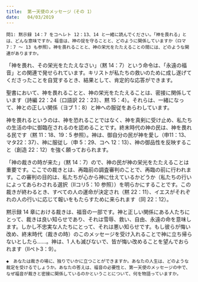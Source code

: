 ```yaml
---
title:  第一天使のメッセージ（その 1）
date:   04/03/2019
---
```


`問1: 黙示録 14：7 をコヘレト 12：13、14 と一緒に読んでください。「神を畏れる」とは、どんな意味ですか。福音は、神の掟を守ることと、どのように関係していますか（ロマ 7：7 ～ 13 も参照）。神を畏れることと、神の栄光をたたえることの間には、どのような関連がありますか。`

「神を畏れ、その栄光をたたえなさい」（黙 14：7）という命令は、「永遠の福音」との関連で発せられています。キリストが私たちの救いのために成し遂げてくださったことを自覚するとき、結果として、肯定的な応答ができます。

聖書において、神を畏れることと、神の栄光をたたえることは、密接に関係しています（詩編 22：24〔口語訳 22：23〕、黙 15：4）。それらは、一緒になって、神との正しい関係（ヨブ 1：8）と神への服従をあらわしています。

神を畏れるというのは、神を恐れることではなく、神を真剣に受け止め、私たちの生活の中に御臨在されるのを認めることです。終末時代の神の民は、神を畏れる民です（黙 11：18、19：5 参照）。神は、御自分の民が神を愛し（申11：13、マタ22：37）、神に服従し（申 5：29、コヘ 12：13）、神の御品性を反映すること（創造 22：12）を強く願っておられます。

「神の裁きの時が来た」（黙 14：7）ので、神の民が神の栄光をたたえることは重要です。ここでの裁きとは、再臨前の調査審判のことで、再臨の前に行われます。この審判の目的は、私たちが心から神に仕えているかどうか（私たちの行いによってあらわされる選択〔Ⅱコリ5：10 参照〕）を明らかにすることです。この裁きが終わるとき、すべての人の運命が決定され（黙 22：11）、イエスがそれぞれの人の行いに応じて報いをもたらすために来られます（同 22：12）。

黙示録 14 章における裁きは、福音の一部です。神と正しい関係にある人たちにとって、裁きは良い知らせであり、それは雪辱、救い、自由、永遠の命を意味します。しかし不忠実な人たちにとって、それは悪い知らせです。もし彼らが悔い改め、終末時代（裁きの時）のこのメッセージを受け入れることで神に立ち帰らないとしたら……。神は、1 人も滅びないで、皆が悔い改めることを望んでおられます（Ⅱペト3：9）。

`◆　あなたは裁きの場に、独りでいかに立つことができますか。あなたの人生は、どのような裁定を受けるでしょうか。あなたの答えは、福音の必要性と、第一天使のメッセージの中で、なぜ福音が裁きと密接に関係しているのかということについて、何を物語っていますか。`